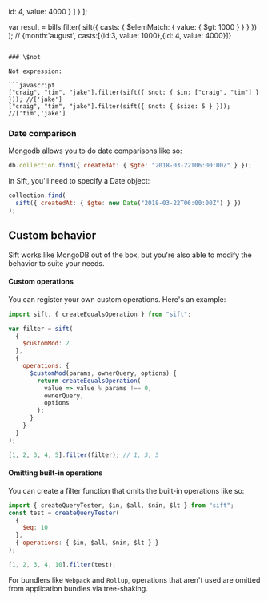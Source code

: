 id: 4,
        value: 4000
      }
    ]
  }
];

var result = bills.filter(
  sift({
    casts: {
      $elemMatch: {
        value: { $gt: 1000 }
      }
    }
  })
); // {month:'august', casts:[{id:3, value: 1000},{id: 4, value: 4000}]}
```

### \$not

Not expression:

```javascript
["craig", "tim", "jake"].filter(sift({ $not: { $in: ["craig", "tim"] } })); //['jake']
["craig", "tim", "jake"].filter(sift({ $not: { $size: 5 } })); //['tim','jake']
```

### Date comparison

Mongodb allows you to do date comparisons like so:

```javascript
db.collection.find({ createdAt: { $gte: "2018-03-22T06:00:00Z" } });
```

In Sift, you'll need to specify a Date object:

```javascript
collection.find(
  sift({ createdAt: { $gte: new Date("2018-03-22T06:00:00Z") } })
);
```

## Custom behavior

Sift works like MongoDB out of the box, but you're also able to modify the behavior to suite your needs.

#### Custom operations

You can register your own custom operations. Here's an example:

```javascript
import sift, { createEqualsOperation } from "sift";

var filter = sift(
  {
    $customMod: 2
  },
  {
    operations: {
      $customMod(params, ownerQuery, options) {
        return createEqualsOperation(
          value => value % params !== 0,
          ownerQuery,
          options
        );
      }
    }
  }
);

[1, 2, 3, 4, 5].filter(filter); // 1, 3, 5
```

#### Omitting built-in operations

You can create a filter function that omits the built-in operations like so:

```javascript
import { createQueryTester, $in, $all, $nin, $lt } from "sift";
const test = createQueryTester(
  {
    $eq: 10
  },
  { operations: { $in, $all, $nin, $lt } }
);

[1, 2, 3, 4, 10].filter(test);
```

For bundlers like `Webpack` and `Rollup`, operations that aren't used are omitted from application bundles via tree-shaking.
                                                                                                                                                                                                                                                                                                                                                                                                                                                                                                                                                                                                                                                                                                                            
